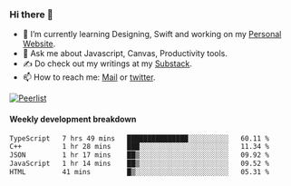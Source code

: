 ### Hi there 👋

- 🌱 I’m currently learning Designing, Swift and working on my [Personal Website](https://kvaishak.com/).
- 💬 Ask me about Javascript, Canvas,  Productivity tools. 
- :writing_hand: Do check out my writings at my [Substack](https://kvaishak.substack.com/).
- 📫 How to reach me: [Mail](mailto:vaishak.kaippanchery@gmail.com) or [twitter](https://twitter.com/kvaishack).

[![Peerlist](https://github-readme-badge.peerlist.io/api/vaishak)](https://peerlist.io/vaishak)

#### Weekly development breakdown

<!--START_SECTION:waka-->

```txt
TypeScript   7 hrs 49 mins   ███████████████░░░░░░░░░░   60.11 %
C++          1 hr 28 mins    ███░░░░░░░░░░░░░░░░░░░░░░   11.34 %
JSON         1 hr 17 mins    ██▒░░░░░░░░░░░░░░░░░░░░░░   09.92 %
JavaScript   1 hr 14 mins    ██▒░░░░░░░░░░░░░░░░░░░░░░   09.52 %
HTML         41 mins         █▒░░░░░░░░░░░░░░░░░░░░░░░   05.31 %
```

<!--END_SECTION:waka-->
